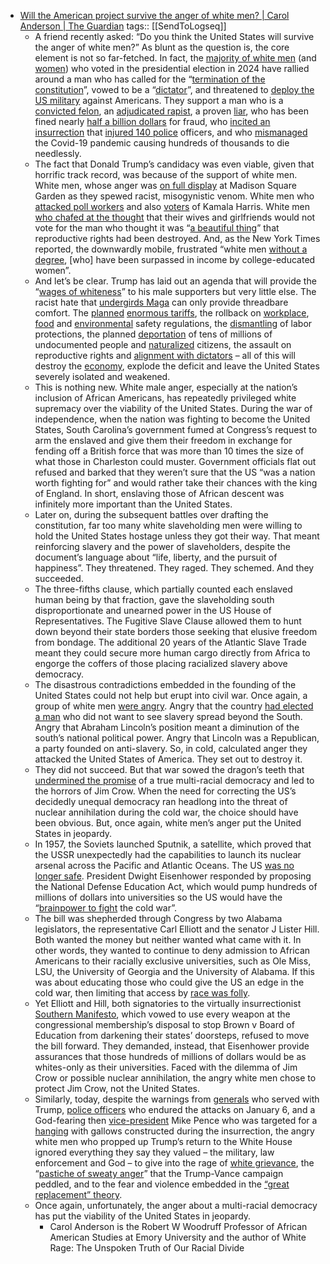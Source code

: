 - [Will the American project survive the anger of white men? | Carol Anderson | The Guardian](https://www.theguardian.com/commentisfree/2024/nov/12/trump-white-men-anger-american-history)
  tags:: [[SendToLogseq]]
	- A friend recently asked: “Do you think the United States will survive the anger of white men?” As blunt as the question is, the core element is not so far-fetched. In fact, the [majority of white men](https://www.nbcwashington.com/decision-2024/2024-voter-turnout-election-demographics-trump-harris/3762138/) (and [women](https://www.msn.com/en-us/news/politics/granderson-theres-no-mystery-white-women-handed-trump-the-election/ar-AA1tFTmN?ocid=BingNewsSerp)) who voted in the presidential election in 2024 have rallied around a man who has called for the “[termination of the constitution](https://www.cnn.com/2022/12/03/politics/trump-constitution-truth-social/index.html)”, vowed to be a “[dictator](https://apnews.com/article/trump-hannity-dictator-authoritarian-presidential-election-f27e7e9d7c13fabbe3ae7dd7f1235c72)”, and threatened to [deploy the US military](https://www.military.com/daily-news/2024/11/06/trump-won-heres-what-could-mean-military.html) against Americans. They support a man who is a [convicted felon](https://www.npr.org/2024/05/31/g-s1-2024/trump-trial-verdict-analysis), an [adjudicated rapist](https://www.washingtonpost.com/politics/2023/07/19/trump-carroll-judge-rape/), a proven [liar](https://thehill.com/homenews/media/535081-wapost-counts-30573-false-or-misleading-claims-in-four-years-by-trump/), who has been fined nearly [half a billion dollars](https://apnews.com/article/trump-civil-fraud-verdict-attorney-general-cf9df608a576d561393b4ceeac4cae3a) for fraud, who [incited an insurrection](https://www.reuters.com/legal/government/us-capitol-riot-probe-turns-focus-trump-allies-extremist-groups-2022-07-12/) that [injured 140 police](https://www.washingtonpost.com/local/public-safety/police-union-says-140-officers-injured-in-capitol-riot/2021/01/27/60743642-60e2-11eb-9430-e7c77b5b0297_story.html) officers, and who [mismanaged](https://www.businessinsider.com/analysis-trump-covid-19-response-40-percent-us-deaths-avoidable-2021-2) the Covid-19 pandemic causing hundreds of thousands to die needlessly.
	- The fact that Donald Trump’s candidacy was even viable, given that horrific track record, was because of the support of white men. White men, whose anger was [on full display](https://www.nytimes.com/2024/10/27/us/trump-msg-rally.html) at Madison Square Garden as they spewed racist, misogynistic venom. White men who [attacked poll workers](https://www.ibtimes.com/south-carolina-poll-worker-attacked-maga-hat-3749000) and also [voters](https://www.cleveland.com/nation/2024/10/teen-trump-supporter-uses-machete-to-threaten-harris-supporters-at-polls-in-florida-police-say.html) of Kamala Harris. White men [who chafed at the thought](https://www.salon.com/2024/11/05/bracing-for-magas-backlash-the-strategy-behind-secret-kamala-harris-is-safety/) that their wives and girlfriends would not vote for the man who thought it was “[a beautiful thing](https://www.huffpost.com/entry/trump-says-its-a-beautiful-thing-to-watch-states-ban-abortion_n_666200c9e4b0c7a620db3ccf)” that reproductive rights had been destroyed. And, as the New York Times reported, the downwardly mobile, frustrated “white men [without a degree](https://www.nytimes.com/interactive/2024/10/26/upshot/census-relative-income.html), [who] have been surpassed in income by college-educated women”.
	- And let’s be clear. Trump has laid out an agenda that will provide the “[wages of whiteness](https://items.ssrc.org/reading-racial-conflict/beyond-the-wages-of-whiteness-du-bois-on-the-irrationality-of-antiblack-racism/#:~:text=In%20Black%20Reconstruction%20in%20America1%2C%20Du%20Bois%20famously,social%20status%20derived%20from%20their%20classification%20as%20%E2%80%9Cnot-black.%E2%80%9D)” to his male supporters but very little else. The racist hate that [undergirds Maga](https://www.washingtonpost.com/opinions/2022/09/28/racism-survey-prri-maga-republicans/) can only provide threadbare comfort. The [planned](https://www.forbes.com/sites/cyrusfarivar/2024/11/06/trump-promised-more-tariffs-that-means-everything-will-get-more-expensive/) [enormous tariffs](https://www.npr.org/2024/11/06/nx-s1-5181327/trump-election-economy-tariffs-deportations), the rollback on [workplace](https://www.epi.org/publication/deregulation-year-in-review/), [food](https://www.theguardian.com/environment/2024/oct/15/project-2025-food-farming-policies) and [environmental](https://www.technologyreview.com/2024/11/06/1106712/trumps-win-is-a-tragic-loss-for-climate-progress/) safety regulations, the [dismantling](https://www.propublica.org/article/donald-trump-agenda-working-class) of labor protections, the planned [deportation](https://nymag.com/intelligencer/article/trump-vance-class-war-election.html) of tens of millions of undocumented people and [naturalized](https://www.huffpost.com/entry/donald-trump-mass-deportation-promise_n_6723d828e4b01f6919d97998) citizens, the assault on reproductive rights and [alignment with dictators](https://www.npr.org/2017/05/02/526520042/6-strongmen-trumps-praised-and-the-conflicts-it-presents) – all of this will destroy the [economy](https://www.cnn.com/2024/10/19/politics/trump-mass-deportation-cost-cec/index.html), explode the deficit and leave the United States severely isolated and weakened.
	- This is nothing new. White male anger, especially at the nation’s inclusion of African Americans, has repeatedly privileged white supremacy over the viability of the United States. During the war of independence, when the nation was fighting to become the United States, South Carolina’s government fumed at Congress’s request to arm the enslaved and give them their freedom in exchange for fending off a British force that was more than 10 times the size of what those in Charleston could muster. Government officials flat out refused and barked that they weren’t sure that the US “was a nation worth fighting for” and would rather take their chances with the king of England. In short, enslaving those of African descent was infinitely more important than the United States.
	- Later on, during the subsequent battles over drafting the constitution, far too many white slaveholding men were willing to hold the United States hostage unless they got their way. That meant reinforcing slavery and the power of slaveholders, despite the document’s language about “life, liberty, and the pursuit of happiness”. They threatened. They raged. They schemed. And they succeeded.
	- The three-fifths clause, which partially counted each enslaved human being by that fraction, gave the slaveholding south disproportionate and unearned power in the US House of Representatives. The Fugitive Slave Clause allowed them to hunt down beyond their state borders those seeking that elusive freedom from bondage. The additional 20 years of the Atlantic Slave Trade meant they could secure more human cargo directly from Africa to engorge the coffers of those placing racialized slavery above democracy.
	- The disastrous contradictions embedded in the founding of the United States could not help but erupt into civil war. Once again, a group of white men [were angry](https://www.battlefields.org/learn/primary-sources/declaration-causes-seceding-states). Angry that the country [had elected a man](https://nerd.wwnorton.com/ebooks/epub/amerele3hs/EPUB/content/4.1.5-chapter13.xhtml) who did not want to see slavery spread beyond the South. Angry that Abraham Lincoln’s position meant a diminution of the south’s national political power. Angry that Lincoln was a Republican, a party founded on anti-slavery. So, in cold, calculated anger they attacked the United States of America. They set out to destroy it.
	- They did not succeed. But that war sowed the dragon’s teeth that [undermined the promise](https://books.google.com/books?id=W_yKDwAAQBAJ\&printsec=frontcover\&source=gbs_ge_summary_r\&cad=0#v=onepage\&q\&f=false) of a true multi-racial democracy and led to the horrors of Jim Crow. When the need for correcting the US’s decidedly unequal democracy ran headlong into the threat of nuclear annihilation during the cold war, the choice should have been obvious. But, once again, white men’s anger put the United States in jeopardy.
	- In 1957, the Soviets launched Sputnik, a satellite, which proved that the USSR unexpectedly had the capabilities to launch its nuclear arsenal across the Pacific and Atlantic Oceans. The US [was no longer safe](https://www.nytimes.com/1957/10/13/archives/us-missile-experts-shaken-by-sputnik-weight-of-satellite-called.html?searchResultPosition=1). President Dwight Eisenhower responded by proposing the National Defense Education Act, which would pump hundreds of millions of dollars into universities so the US would have the “[brainpower to fight](https://books.google.com/books?id=lTKQAAAAMAAJ\&q=Brainpower+to+fight+the+cold+war\&dq=Brainpower+to+fight+the+cold+war\&hl=en\&newbks=1\&newbks_redir=0\&sa=X\&ved=2ahUKEwiClPSSocmJAxXqRTABHSyZAdoQ6AF6BAgFEAI) the cold war”.
	- The bill was shepherded through Congress by two Alabama legislators, the representative Carl Elliott and the senator J Lister Hill. Both wanted the money but neither wanted what came with it. In other words, they wanted to continue to deny admission to African Americans to their racially exclusive universities, such as Ole Miss, LSU, the University of Georgia and the University of Alabama. If this was about educating those who could give the US an edge in the cold war, then limiting that access by [race was folly](https://www.npr.org/2020/02/24/517784975/katherine-johnson-nasa-mathematician-and-an-inspiration-for-hidden-figures-dies).
	- Yet Elliott and Hill, both signatories to the virtually insurrectionist [Southern Manifesto](https://www.naacpldf.org/brown-vs-board/southern-manifesto-massive-resistance-brown/), which vowed to use every weapon at the congressional membership’s disposal to stop Brown v Board of Education from darkening their states’ doorsteps, refused to move the bill forward. They demanded, instead, that Eisenhower provide assurances that those hundreds of millions of dollars would be as whites-only as their universities. Faced with the dilemma of Jim Crow or possible nuclear annihilation, the angry white men chose to protect Jim Crow, not the United States.
	- Similarly, today, despite the warnings from [generals](https://www.nytimes.com/interactive/2024/10/30/us/politics/trump-administration-criticism.html) who served with Trump, [police officers](https://www.msn.com/en-us/news/politics/he-betrayed-us-officers-who-protected-the-capitol-grapple-with-trump-s-return/ar-AA1tDmp3?ocid=BingNewsSerp) who endured the attacks on January 6, and a God-fearing then [vice-president](https://www.cnn.com/2024/03/15/politics/pence-will-not-endorse-trump/index.html) Mike Pence who was targeted for a [hanging](https://www.politico.com/news/2022/05/25/trump-expressed-support-hanging-pence-capitol-riot-jan-6-00035117) with gallows constructed during the insurrection, the angry white men who propped up Trump’s return to the White House ignored everything they say they valued – the military, law enforcement and God – to give into the rage of [white grievance](https://www.cambridge.org/core/journals/journal-of-race-ethnicity-and-politics/article/who-buys-the-big-lie-white-racial-grievance-and-confidence-in-the-fairness-of-american-elections/4BB3B6F641B41D8B63D152F9779C64CE), the “[pastiche of sweaty anger](https://www.threads.net/@mediaite/post/DCAGpVJSg5t?xmt=AQGzR1jqZSb4RvMritzc7_vaD7yV6JX0zBYbVR7uJ_7ib32BXw)” that the Trump-Vance campaign peddled, and to the fear and violence embedded in the [“great replacement” theory](https://www.pbs.org/newshour/politics/what-is-great-replacement-theory-and-how-does-it-fuel-racist-violence).
	- Once again, unfortunately, the anger about a multi-racial democracy has put the viability of the United States in jeopardy.
		- Carol Anderson is the Robert W Woodruff Professor of African American Studies at Emory University and the author of White Rage: The Unspoken Truth of Our Racial Divide